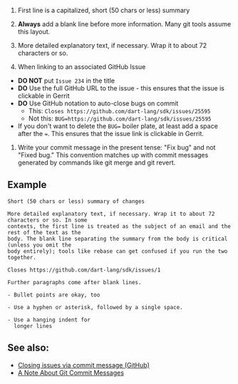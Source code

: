 1. First line is a capitalized, short (50 chars or less) summary

1. **Always** add a blank line before more information. Many git tools assume this layout.

1. More detailed explanatory text, if necessary. Wrap it to about 72 characters or so.

1. When linking to an associated GitHub Issue
  * **DO NOT** put `Issue 234` in the title
  * **DO** Use the full GitHub URL to the issue - this ensures that the issue is clickable in Gerrit
  * **DO** Use GitHub notation to auto-close bugs on commit
    * This: `Closes https://github.com/dart-lang/sdk/issues/25595`
    * Not this: `BUG=https://github.com/dart-lang/sdk/issues/25595`
  * If you don't want to delete the `BUG=` boiler plate, at least add a space after the `=`. This ensures that the issue link is clickable in Gerrit.
  
1. Write your commit message in the present tense:  "Fix bug" and not "Fixed bug." This convention matches up with commit messages generated by commands like git merge and git revert.

## Example

```
Short (50 chars or less) summary of changes

More detailed explanatory text, if necessary. Wrap it to about 72 characters or so. In some
contexts, the first line is treated as the subject of an email and the rest of the text as the
body. The blank line separating the summary from the body is critical (unless you omit the
body entirely); tools like rebase can get confused if you run the two together.

Closes https://github.com/dart-lang/sdk/issues/1

Further paragraphs come after blank lines.

- Bullet points are okay, too

- Use a hyphen or asterisk, followed by a single space.

- Use a hanging indent for 
  longer lines
```
## See also:

* [Closing issues via commit message (GitHub)](https://help.github.com/articles/closing-issues-via-commit-messages/)
* [A Note About Git Commit Messages](http://tbaggery.com/2008/04/19/a-note-about-git-commit-messages.html)